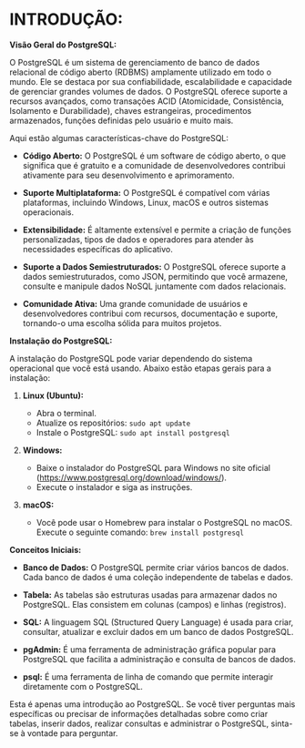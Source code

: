 # INTRODUÇÃO:

**Visão Geral do PostgreSQL:**

O PostgreSQL é um sistema de gerenciamento de banco de dados relacional de código aberto (RDBMS) amplamente utilizado em todo o mundo. Ele se destaca por sua confiabilidade, escalabilidade e capacidade de gerenciar grandes volumes de dados. O PostgreSQL oferece suporte a recursos avançados, como transações ACID (Atomicidade, Consistência, Isolamento e Durabilidade), chaves estrangeiras, procedimentos armazenados, funções definidas pelo usuário e muito mais.

Aqui estão algumas características-chave do PostgreSQL:

- **Código Aberto:** O PostgreSQL é um software de código aberto, o que significa que é gratuito e a comunidade de desenvolvedores contribui ativamente para seu desenvolvimento e aprimoramento.

- **Suporte Multiplataforma:** O PostgreSQL é compatível com várias plataformas, incluindo Windows, Linux, macOS e outros sistemas operacionais.

- **Extensibilidade:** É altamente extensível e permite a criação de funções personalizadas, tipos de dados e operadores para atender às necessidades específicas do aplicativo.

- **Suporte a Dados Semiestruturados:** O PostgreSQL oferece suporte a dados semiestruturados, como JSON, permitindo que você armazene, consulte e manipule dados NoSQL juntamente com dados relacionais.

- **Comunidade Ativa:** Uma grande comunidade de usuários e desenvolvedores contribui com recursos, documentação e suporte, tornando-o uma escolha sólida para muitos projetos.

**Instalação do PostgreSQL:**

A instalação do PostgreSQL pode variar dependendo do sistema operacional que você está usando. Abaixo estão etapas gerais para a instalação:

1. **Linux (Ubuntu):**
   - Abra o terminal.
   - Atualize os repositórios: `sudo apt update`
   - Instale o PostgreSQL: `sudo apt install postgresql`

2. **Windows:**
   - Baixe o instalador do PostgreSQL para Windows no site oficial (https://www.postgresql.org/download/windows/).
   - Execute o instalador e siga as instruções.

3. **macOS:**
   - Você pode usar o Homebrew para instalar o PostgreSQL no macOS. Execute o seguinte comando: `brew install postgresql`

**Conceitos Iniciais:**

- **Banco de Dados:** O PostgreSQL permite criar vários bancos de dados. Cada banco de dados é uma coleção independente de tabelas e dados.

- **Tabela:** As tabelas são estruturas usadas para armazenar dados no PostgreSQL. Elas consistem em colunas (campos) e linhas (registros).

- **SQL:** A linguagem SQL (Structured Query Language) é usada para criar, consultar, atualizar e excluir dados em um banco de dados PostgreSQL.

- **pgAdmin:** É uma ferramenta de administração gráfica popular para PostgreSQL que facilita a administração e consulta de bancos de dados.

- **psql:** É uma ferramenta de linha de comando que permite interagir diretamente com o PostgreSQL.

Esta é apenas uma introdução ao PostgreSQL. Se você tiver perguntas mais específicas ou precisar de informações detalhadas sobre como criar tabelas, inserir dados, realizar consultas e administrar o PostgreSQL, sinta-se à vontade para perguntar.
